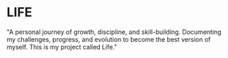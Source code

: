 # LIFE
"A personal journey of growth, discipline, and skill-building. Documenting my challenges, progress, and evolution to become the best version of myself. This is my project called Life."

